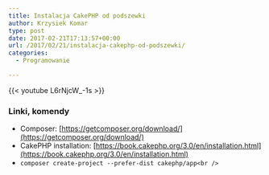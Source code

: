 ```yaml
---
title: Instalacja CakePHP od podszewki
author: Krzysiek Komar
type: post
date: 2017-02-21T17:13:57+00:00
url: /2017/02/21/instalacja-cakephp-od-podszewki/
categories:
  - Programowanie

---
```


{{< youtube L6rNjcW_-1s >}}

### Linki, komendy
  * Composer: [https://getcomposer.org/download/](https://getcomposer.org/download/)
  * CakePHP installation: [https://book.cakephp.org/3.0/en/installation.html](https://book.cakephp.org/3.0/en/installation.html)
  * `composer create-project --prefer-dist cakephp/app<br />`
  